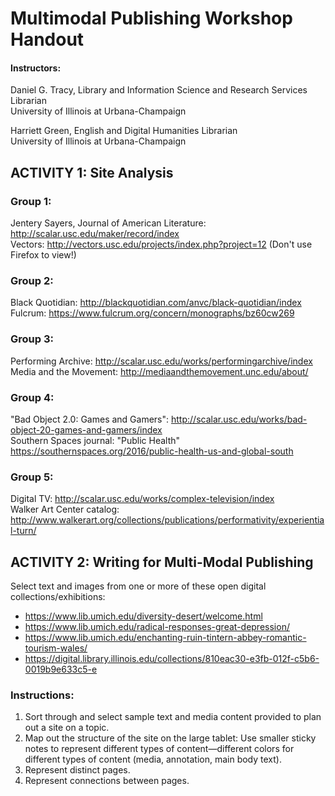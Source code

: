 # Multimodal Publishing Workshop Handout
#### Instructors:

Daniel G. Tracy, Library and Information Science and Research Services Librarian  
University of Illinois at Urbana-Champaign

Harriett Green, English and Digital Humanities Librarian  
University of Illinois at Urbana-Champaign


## ACTIVITY 1: Site Analysis

### Group 1: 
Jentery Sayers, Journal of American Literature: http://scalar.usc.edu/maker/record/index  
Vectors: http://vectors.usc.edu/projects/index.php?project=12 (Don't use Firefox to view!)  

### Group 2: 
Black Quotidian: http://blackquotidian.com/anvc/black-quotidian/index   
Fulcrum: https://www.fulcrum.org/concern/monographs/bz60cw269   

### Group 3:
Performing Archive: http://scalar.usc.edu/works/performingarchive/index   
Media and the Movement: http://mediaandthemovement.unc.edu/about/  
 
### Group 4:
"Bad Object 2.0: Games and Gamers": http://scalar.usc.edu/works/bad-object-20-games-and-gamers/index  
Southern Spaces journal: "Public Health" https://southernspaces.org/2016/public-health-us-and-global-south  

### Group 5:
Digital TV: http://scalar.usc.edu/works/complex-television/index  
Walker Art Center catalog: http://www.walkerart.org/collections/publications/performativity/experiential-turn/   

## ACTIVITY 2: Writing for Multi-Modal Publishing
Select text and images from one or more of these open digital collections/exhibitions:
*	https://www.lib.umich.edu/diversity-desert/welcome.html
* https://www.lib.umich.edu/radical-responses-great-depression/
* https://www.lib.umich.edu/enchanting-ruin-tintern-abbey-romantic-tourism-wales/
* https://digital.library.illinois.edu/collections/810eac30-e3fb-012f-c5b6-0019b9e633c5-e

### Instructions:
1.	Sort through and select sample text and media content provided to plan out a site on a topic.
2.	Map out the structure of the site on the large tablet:  Use smaller sticky notes to represent different types of content—different colors for different types of content (media, annotation, main body text).
3.	Represent distinct pages.
4.	Represent connections between pages.
